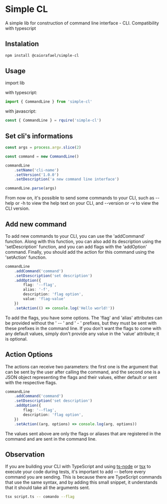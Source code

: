 # Simple CL

A simple lib for construction of command line interface - CLI. 
Compatibility with typescript 

## Instalation

```bash
npm install @caiorafael/simple-cl
```

## Usage

import lib

with typescript:

```typescript
import { CommandLine } from 'simple-cl'
```

with javascript:

```javascript
const { CommandLine } = rquire('simple-cl')
```

## Set cli's informations

```typescript
const args = process.argv.slice(2)

const command = new CommandLine()

commandLine
    .setName('cli-name')
    .setVersion('1.0.0')
    .setDescription('a new command line interface')

commandLine.parse(args)
```

From now on, it's possible to send some commands to your CLI, such as --help or -h to view the help text on your CLI, and --version or -v to view the CLI version.

## Add new command

To add new commands to your CLI, you can use the 'addCommand' function. Along with this function, you can also add its description using the 'setDescription' function, and you can add flags with the 'addOption' command. Finally, you should add the action for this command using the 'setAction' function.

```typescript
commandLine
    .addCommand('command')
    .setDsescription('set description')
    .addOption({
        flag: '--flag',
        alias: '-f',
        description: 'flag option',
        value: 'flag-value'
    })
    .setAction(() => console.log('Hello world!'))
```

To add the flags, you have some options. The 'flag' and 'alias' attributes can be provided without the ' -- ' and ' - ' prefixes, but they must be sent with these prefixes in the command line. If you don't want the flags to come with any default values, simply don't provide any value in the 'value' attribute; it is optional.

## Action Options

The actions can receive two parameters: the first one is the argument that can be sent by the user after calling the command, and the second one is a JSON object representing the flags and their values, either default or sent with the respective flags. 


```typescript
commandLine
    .addCommand('command')
    .setDsescription('set description')
    .addOption({
        flag: '--flag',
        description: 'flag option',
    })
    .setAction((arg, options) => console.log(arg, options))
```

The values sent above are only the flags or aliases that are registered in the command and are sent in the command line.

## Observation

If you are building your CLI with TypeScript and using [ts-node](https://typestrong.org/ts-node/) or [tsx](https://www.npmjs.com/package/tsx) to execute your code during tests, it's important to add -- before every command you are sending. This is because there are TypeScript commands that use the same syntax, and by adding this small snippet, it understands that it should take all the arguments sent.

```bash
tsx script.ts -- comando --flag
```